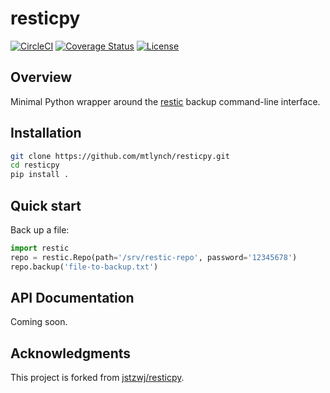 # resticpy

[![CircleCI](https://circleci.com/gh/mtlynch/resticpy.svg?style=svg)](https://circleci.com/gh/mtlynch/resticpy) [![Coverage Status](https://coveralls.io/repos/github/mtlynch/resticpy/badge.svg?branch=master)](https://coveralls.io/github/mtlynch/resticpy?branch=master) [![License](http://img.shields.io/:license-mit-blue.svg?style=flat-square)](LICENSE)

## Overview

Minimal Python wrapper around the [restic](https://restic.readthedocs.io/) backup command-line interface.

## Installation

```bash
git clone https://github.com/mtlynch/resticpy.git
cd resticpy
pip install .
```

## Quick start

Back up a file:

```python
import restic
repo = restic.Repo(path='/srv/restic-repo', password='12345678')
repo.backup('file-to-backup.txt')
```

## API Documentation

Coming soon.

## Acknowledgments

This project is forked from [jstzwj/resticpy](https://github.com/jstzwj/resticpy).
